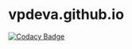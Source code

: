 # vpdeva.github.io
[![Codacy Badge](https://api.codacy.com/project/badge/Grade/451c75acbded48e592176fcc83c4d355)](https://www.codacy.com/app/vishnuprakhash/vpdeva-github-io?utm_source=github.com&amp;utm_medium=referral&amp;utm_content=vpdeva/vpdeva.github.io&amp;utm_campaign=Badge_Grade)
